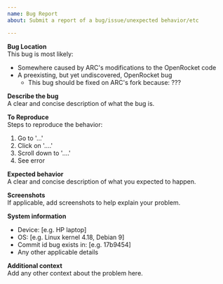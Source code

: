 ```yaml
---
name: Bug Report
about: Submit a report of a bug/issue/unexpected behavior/etc

---
```


**Bug Location**  
This bug is most likely:
- Somewhere caused by ARC's modifications to the OpenRocket code
- A preexisting, but yet undiscovered, OpenRocket bug
  - This bug should be fixed on ARC's fork because: ???

**Describe the bug**  
A clear and concise description of what the bug is.

**To Reproduce**  
Steps to reproduce the behavior:  
1. Go to '...'
2. Click on '....'
3. Scroll down to '....'
4. See error

**Expected behavior**  
A clear and concise description of what you expected to happen.

**Screenshots**  
If applicable, add screenshots to help explain your problem.

**System information**  
 - Device: [e.g. HP laptop]
 - OS: [e.g. Linux kernel 4.18, Debian 9]
 - Commit id bug exists in: [e.g. 17b9454]
 - Any other applicable details  

**Additional context**  
Add any other context about the problem here.
